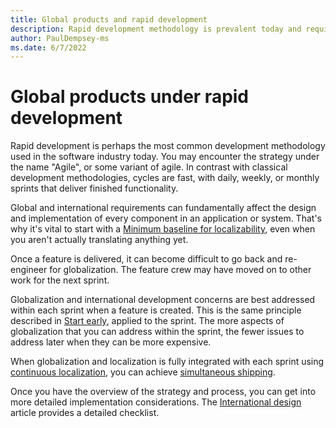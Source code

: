 ```yaml
---
title: Global products and rapid development
description: Rapid development methodology is prevalent today and requires an integrated strategy for a global product.
author: PaulDempsey-ms
ms.date: 6/7/2022
---
```


# Global products under rapid development

Rapid development is perhaps the most common development methodology used in the software industry today.
You may encounter the strategy under the name "Agile", or some variant of agile.
In contrast with classical development methodologies, cycles are fast, with daily, weekly, or monthly sprints that deliver finished functionality.

Global and international requirements can fundamentally affect the design and implementation of every component in an application or system.
That's why it's vital to start with a [Minimum baseline for localizability](index.md#baseline), even when you aren't actually translating anything yet.

Once a feature is delivered, it can become difficult to go back and re-engineer for globalization.
The feature crew may have moved on to other work for the next sprint.

Globalization and international development concerns are best addressed within each sprint when a feature is created.
This is the same principle described in [Start early](index.md#start-early), applied to the sprint.
The more aspects of globalization that you can address within the sprint, the fewer issues to address later when they can be more expensive.

When globalization and localization is fully integrated with each sprint using [continuous localization](continuous-localization.md), you can achieve [simultaneous shipping](simultaneous-shipping.md).

Once you have the overview of the strategy and process, you can get into more detailed implementation considerations.
The [International design](international-design.md) article provides a detailed checklist.
